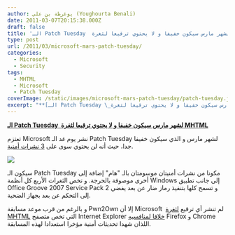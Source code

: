 ```yaml
---
author: يوغرطة بن علي (Youghourta Benali)
date: 2011-03-07T20:15:38.000Z
draft: false
title: 'الـ Patch Tuesday  لشهر مارس سيكون خفيفا و لا يحتوي ترقيعا لثغرة MHTML '
type: post
url: /2011/03/microsoft-mars-patch-tuesday/
categories:
  - Microsoft
  - Security
tags:
  - MHTML
  - Microsoft
  - Patch Tuesday
coverImage: /static/images/microsoft-mars-patch-tuesday/patch-tuesday.jpg
excerpt: "**[الـ Patch Tuesday \_لشهر مارس سيكون خفيفا و لا يحتوي ترقيعا لثغرة MHTML](https://www.it-scoop.com/2011/03/microsoft-mars-patch-tuesday/)**\n\nتعتزم Microsoft نشر يوم غد الـ Patch Tuesday لشهر مارس و الذي سيكون خفيفا جدا، حيث أنه لن يحتوي سوى على [3 نشرات أمنية](http://www.microsoft.com/technet/security/bulletin/ms11-mar.mspx).\n\n\n\nسيكون الـ Patch Tuesday مكونا"
---
```

**[الـ Patch Tuesday  لشهر مارس سيكون خفيفا و لا يحتوي ترقيعا لثغرة MHTML](https://www.it-scoop.com/2011/03/microsoft-mars-patch-tuesday/)**

تعتزم Microsoft نشر يوم غد الـ Patch Tuesday لشهر مارس و الذي سيكون خفيفا جدا، حيث أنه لن يحتوي سوى على [3 نشرات أمنية](http://www.microsoft.com/technet/security/bulletin/ms11-mar.mspx).

![](/static/images/microsoft-mars-patch-tuesday/patch-tuesday.jpg)

سيكون الـ Patch Tuesday مكونا من نشرات أمنيتان موسومتان بالـ "هام" إضافة إلى أخرى موصوفة بالحرجة. و تخص الثغرات الأربع كل أنظمة Windows إلى جانب تطبيق Office Groove 2007 Service Pack 2 و تسمح كلها بتنفيذ رماز ضار عن بعد يفضي إلى التحكم عن بعد بجهاز الضحية.

و بالرغم من قرب موعد مسابقة Pwn2Own إلا أن Microsoft  لم تنشر أي ترقيع [لثغرة MHTML](https://www.it-scoop.com/2011/01/microsoft-mhtml-vulnerability/) التي تخص متصفح Internet Explorer [خلافا لمنافسيه](https://www.it-scoop.com/2011/03/mozilla-firefox-3-6-14-3-6-15-pwn2own-2011/) Firefox و Chrome اللذان شهدا تحديثات أمنية مؤخرا استعدادا لهذه المسابقة.
